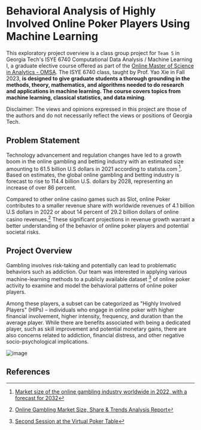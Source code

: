 # Behavioral Analysis of Highly Involved Online Poker Players Using Machine Learning

This exploratory project overview is a class group project for `Team 5` in Georgia Tech's ISYE 6740 Computational Data Analysis / Machine Learning I, a graduate elective course offered as part of the [Online Master of Science in Analytics - OMSA](https://pe.gatech.edu/degrees/analytics). The ISYE 6740 class, taught by Prof. Yao Xie in Fall 2023, **is designed to give graduate students a thorough grounding in the methods, theory, mathematics, and algorithms needed to do research and applications in machine learning. The course covers topics from machine learning, classical statistics, and data mining**.

Disclaimer: The views and opinions expressed in this project are those of the authors and do not necessarily reflect the views or positions of Georgia Tech.

## Problem Statement

Technology advancement and regulation changes have led to a growth boom in the online gambling and betting industry with an estimated size amounting to 61.5 billion U.S dollars in 2021 according to statista.com [^1]. Based on estimates, the global online gambling and betting industry is forecast to rise to 114.4 billion U.S. dollars by 2028, representing an increase of over 86 percent.

Compared to other online casino games such as Slot, online Poker contributes to a smaller revenue share with worldwide revenues of 4.1 billion U.S dollars in 2022 or about 14 percent of 29.2 billion dollars of online casino revenues.[^2] These significant projections in revenue growth warrant a better understanding of the behavior of online poker players and potential societal risks.

## Project Overview

Gambling involves risk-taking and potentially can lead to problematic behaviors such as addiction. Our team was interested in applying various machine-learning methods to a publicly available dataset [^3] of online poker activity to examine and model the behavioral patterns of online poker players. 

Among these players, a subset can be categorized as "Highly Involved Players" (HIPs) – individuals who engage in online poker with higher financial involvement, higher intensity, frequency, and duration than the average player. While there are benefits associated with being a dedicated player, such as skill improvement and potential monetary gains, there are also concerns related to addiction, financial distress, and other negative socio-psychological implications.


![image](https://github.com/iamkevk/CDA_6740/assets/66114561/37958736-d18b-4362-979e-46ee6109edd1)



## References

[^1]: [Market size of the online gambling industry worldwide in 2022, with a forecast for 2032](https://www.statista.com/statistics/270728/market-volume-of-online-gaming-worldwide/)
[^2]: [Online Gambling Market Size, Share & Trends Analysis Report](https://www.grandviewresearch.com/industry-analysis/online-gambling-market)
[^3]: [Second Session at the Virtual Poker Table](http://thetransparencyproject.org/Availabledataset.htm)


